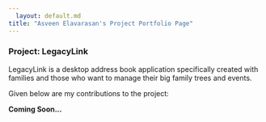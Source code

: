 ```yaml
---
  layout: default.md
title: "Asveen Elavarasan's Project Portfolio Page"
---
```


### Project: LegacyLink

LegacyLink is a desktop address book application specifically created with families and those who want to manage their big family trees and events.

Given below are my contributions to the project:

**Coming Soon...**